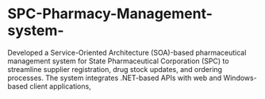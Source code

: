 # SPC-Pharmacy-Management-system-
Developed a Service-Oriented Architecture (SOA)-based pharmaceutical management system for State Pharmaceutical Corporation (SPC) to streamline supplier registration, drug stock updates, and ordering processes. The system integrates .NET-based APIs with web and Windows-based client applications,
